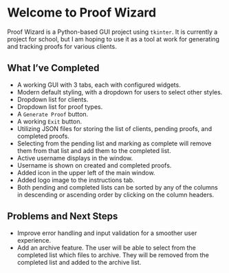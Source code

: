 # Welcome to Proof Wizard

Proof Wizard is a Python-based GUI project using `tkinter`. It is currently a project for school, but I am hoping to use it as a tool at work for generating and tracking proofs for various clients.

## What I’ve Completed

- A working GUI with 3 tabs, each with configured widgets.
- Modern default styling, with a dropdown for users to select other styles.
- Dropdown list for clients.
- Dropdown list for proof types.
- A `Generate Proof` button.
- A working `Exit` button.
- Utilizing JSON files for storing the list of clients, pending proofs, and completed proofs.
- Selecting from the pending list and marking as complete will remove them from that list
and add them to the completed list.
- Active username displays in the window.
- Username is shown on created and completed proofs.
- Added icon in the upper left of the main window.
- Added logo image to the instructions tab.
- Both pending and completed lists can be sorted by any of the columns in descending
or ascending order by clicking on the column headers.

## Problems and Next Steps

- Improve error handling and input validation for a smoother user experience.
- Add an archive feature. The user will be able to select from the completed list
which files to archive. They will be removed from the completed list and added to the
archive list.
